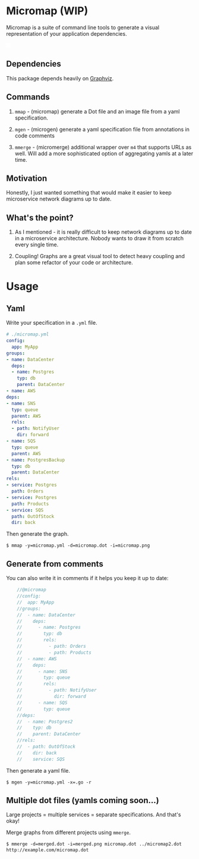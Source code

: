 # Micromap (WIP)

Micromap is a suite of command line tools to generate a visual representation of your application dependencies.

![Example graph](micromap.png?raw=true "Micromap graph")

## Dependencies

This package depends heavily on [Graphviz](https://www.graphviz.org/).

## Commands

1. `mmap` - (micromap) generate a Dot file and an image file from a yaml specification.

2. `mgen` - (microgen) generate a yaml specification file from annotations in code comments

3. `mmerge` - (micromerge) additional wrapper over `m4` that supports URLs as well. Will add a more sophisticated option of aggregating yamls at a later time.

## Motivation

Honestly, I just wanted something that would make it easier to keep microservice network diagrams up to date.

## What's the point?

1. As I mentioned - it is really difficult to keep network diagrams up to date in a microservice architecture. Nobody wants to draw it from scratch every single time.

2. Coupling! Graphs are a great visual tool to detect heavy coupling and 
plan some refactor of your code or architecture.

# Usage

## Yaml

Write your specification in a `.yml` file.

```yaml
# ./micromap.yml
config:
  app: MyApp
groups:
- name: DataCenter
  deps:
  - name: Postgres
    typ: db
    parent: DataCenter
- name: AWS
deps:
- name: SNS
  typ: queue
  parent: AWS
  rels:
  - path: NotifyUser
    dir: forward
- name: SQS
  typ: queue
  parent: AWS
- name: PostgresBackup
  typ: db
  parent: DataCenter
rels:
- service: Postgres
  path: Orders
- service: Postgres
  path: Products
- service: SQS
  path: OutOfStock
  dir: back
```

Then generate the graph.

    $ mmap -y=micromap.yml -d=micromap.dot -i=micromap.png

## Generate from comments

You can also write it in comments if it helps you keep it up to date:

```javascript
    //@micromap
    //config:
    //  app: MyApp
    //groups:
    //  - name: DataCenter
    //    deps:
    //      - name: Postgres
    //        typ: db
    //        rels:
    //          - path: Orders
    //          - path: Products
    //  - name: AWS
    //    deps:
    //      - name: SNS
    //        typ: queue
    //        rels:
    //          - path: NotifyUser
    //            dir: forward
    //      - name: SQS
    //        typ: queue
    //deps:
    //  - name: Postgres2
    //    typ: db
    //    parent: DataCenter
    //rels:
    //  - path: OutOfStock
    //    dir: back
    //    service: SQS
```

Then generate a yaml file.

    $ mgen -y=micromap.yml -x=.go -r

## Multiple dot files (yamls coming soon...)

Large projects = multiple services = separate specifications. And that's okay!

Merge graphs from different projects using `mmerge`.

    $ mmerge -d=merged.dot -i=merged.png micromap.dot ../micromap2.dot http://example.com/micromap.dot